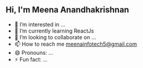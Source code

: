   ## Hi, I'm Meena Anandhakrishnan
- 👀 I’m interested in ...
- 🌱 I’m currently learning ReactJs
- 💞️ I’m looking to collaborate on ...
- 📫 How to reach me meenainfotech5@gmail.com
- 😄 Pronouns: ...
- ⚡ Fun fact: ...

<!---
meenainfotech5/meenainfotech5 is a ✨ special ✨ repository because its `README.md` (this file) appears on your GitHub profile.
You can click the Preview link to take a look at your changes.
--->
